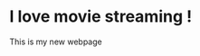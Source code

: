 </html>

<html lang="en-US">
  
  <head>
    <meta charset="utf-8" />
    <meta name= "JohnnyRay" content="width=device-width" />

  <h1>I love movie streaming !</h1>
  </head>
  <body>
  This is my new webpage 
<img "C:\Users\mrpre\OneDrive\Pictures\MeganTheeStallionForbesCover-780x1000.jpg" img/>



  </body>
</html>
